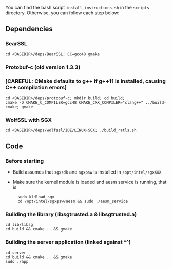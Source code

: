 You can find the bash script `install_instructions.sh` in the `scripts` directory. Otherwise, you can follow each step below:

## Dependencies
### BearSSL
    cd <BASEDIR>/deps/BearSSL; CC=gcc48 gmake 

### Protobuf-c (old version 1.3.3) 
### [CAREFUL: CMake defaults to g++ if g++11 is installed, causing C++ compilation errors]
    cd <BASEDIR>/deps/protobuf-c; mkdir build; cd build;
    cmake -D CMAKE_C_COMPILER=gcc48 CMAKE_CXX_COMPILER="clang++" ../build-cmake; gmake

### WolfSSL with SGX
    cd <BASEDIR>/deps/wolfssl/IDE/LINUX-SGX; ./build_ratls.sh

## Code
### Before starting
- Build assumes that `sgxsdk` and `sgxpsw` is installed in `/opt/intel/sgxXXX`
- Make sure the kernel module is loaded and aesm service is running, that is

        sudo kldload sgx
        cd /opt/intel/sgxpsw/aesm && sudo ./aesm_service 
### Building the library (libsgtrusted.a & libsgtrusted.a)
    cd lib/libsg
    cd build && cmake .. && gmake

### Building the server application (linked against ^^)
    cd server
    cd build && cmake .. && gmake
    sudo ./app

